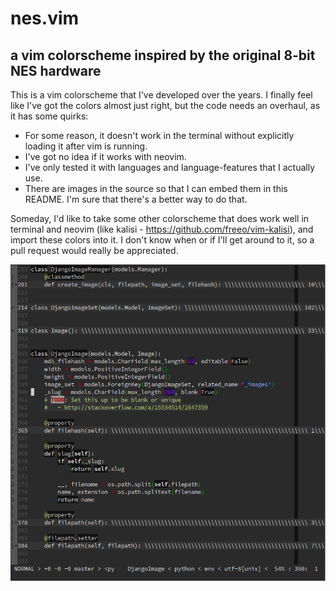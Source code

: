nes.vim
=======

a vim colorscheme inspired by the original 8-bit NES hardware
-------------------------------------------------------------

This is a vim colorscheme that I've developed over the years.  I finally feel like I've got the
colors almost just right, but the code needs an overhaul, as it has some quirks:
- For some reason, it doesn't work in the terminal without explicitly loading it after vim is
  running.
- I've got no idea if it works with neovim.
- I've only tested it with languages and language-features that I actually use.
- There are images in the source so that I can embed them in this README.  I'm sure that there's a
  better way to do that.

Someday, I'd like to take some other colorscheme that does work well in terminal and neovim (like
kalisi -  https://github.com/freeo/vim-kalisi), and import these colors into it.  I don't know when
or if I'll get around to it, so a pull request would really be appreciated.


![python_example](/images/python_example.png)
